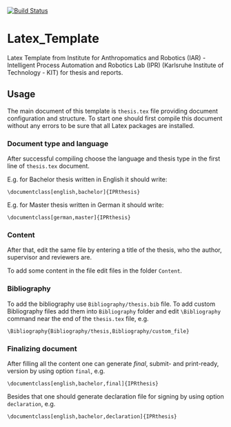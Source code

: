 [![Build Status](https://travis-ci.org/KITrobotics/Latex_Template.svg?branch=master)](https://travis-ci.org/KITrobotics/Latex_Template)

# Latex_Template
Latex Template from Institute for Anthropomatics and Robotics (IAR) - Intelligent Process Automation and Robotics Lab (IPR) (Karlsruhe Institute of Technology - KIT) for thesis and reports.

## Usage

The main document of this template is `thesis.tex` file providing document configuration and structure. To start one should first compile this document without any errors to be sure that all Latex packages are installed.

### Document type and language

After successful compiling choose the language and thesis type in the first line of `thesis.tex` document.

E.g. for Bachelor thesis written in English it should write:
```
\documentclass[english,bachelor]{IPRthesis}
```

E.g. for Master thesis written in German it should write:
```
\documentclass[german,master]{IPRthesis}
```

### Content

After that, edit the same file by entering a title of the thesis, who the author, supervisor and reviewers are.

To add some content in the file edit files in the folder `Content`.

### Bibliography

To add the bibliography use `Bibliography/thesis.bib` file. To add custom Bibliography files add them into `Bibliography` folder and edit `\Bibliography` command near the end of the `thesis.tex` file, e.g.
```
\Bibliography{Bibliography/thesis,Bibliography/custom_file}
```

### Finalizing document

After filling all the content one can generate *final*, submit- and print-ready, version by using option `final`, e.g.
```
\documentclass[english,bachelor,final]{IPRthesis}
```

Besides that one should generate declaration file for signing by using option `declaration`, e.g.
```
\documentclass[english,bachelor,declaration]{IPRthesis}
```
